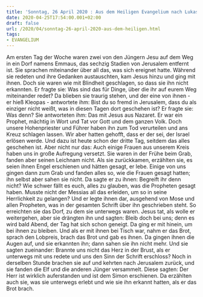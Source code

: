 ```yaml
---
title: 'Sonntag, 26 April 2020 : Aus dem Heiligen Evangelium nach Lukas - Lk 24,13-35.'
date: 2020-04-25T17:54:00.001+02:00
draft: false
url: /2020/04/sonntag-26-april-2020-aus-dem-heiligen.html
tags: 
- EVANGELIUM
---
```


Am ersten Tag der Woche waren zwei von den Jüngern Jesu auf dem Weg in ein Dorf namens Emmaus, das sechzig Stadien von Jerusalem entfernt ist. Sie sprachen miteinander über all das, was sich ereignet hatte. Während sie redeten und ihre Gedanken austauschten, kam Jesus hinzu und ging mit ihnen. Doch sie waren wie mit Blindheit geschlagen, so dass sie ihn nicht erkannten. Er fragte sie: Was sind das für Dinge, über die ihr auf eurem Weg miteinander redet? Da blieben sie traurig stehen, und der eine von ihnen - er hieß Kleopas - antwortete ihm: Bist du so fremd in Jerusalem, dass du als einziger nicht weißt, was in diesen Tagen dort geschehen ist? Er fragte sie: Was denn? Sie antworteten ihm: Das mit Jesus aus Nazaret. Er war ein Prophet, mächtig in Wort und Tat vor Gott und dem ganzen Volk. Doch unsere Hohenpriester und Führer haben ihn zum Tod verurteilen und ans Kreuz schlagen lassen. Wir aber hatten gehofft, dass er der sei, der Israel erlösen werde. Und dazu ist heute schon der dritte Tag, seitdem das alles geschehen ist. Aber nicht nur das: Auch einige Frauen aus unserem Kreis haben uns in große Aufregung versetzt. Sie waren in der Frühe beim Grab, fanden aber seinen Leichnam nicht. Als sie zurückkamen, erzählten sie, es seien ihnen Engel erschienen und hätten gesagt, er lebe. Einige von uns gingen dann zum Grab und fanden alles so, wie die Frauen gesagt hatten; ihn selbst aber sahen sie nicht. Da sagte er zu ihnen: Begreift ihr denn nicht? Wie schwer fällt es euch, alles zu glauben, was die Propheten gesagt haben. Musste nicht der Messias all das erleiden, um so in seine Herrlichkeit zu gelangen? Und er legte ihnen dar, ausgehend von Mose und allen Propheten, was in der gesamten Schrift über ihn geschrieben steht. So erreichten sie das Dorf, zu dem sie unterwegs waren. Jesus tat, als wolle er weitergehen, aber sie drängten ihn und sagten: Bleib doch bei uns; denn es wird bald Abend, der Tag hat sich schon geneigt. Da ging er mit hinein, um bei ihnen zu bleiben. Und als er mit ihnen bei Tisch war, nahm er das Brot, sprach den Lobpreis, brach das Brot und gab es ihnen. Da gingen ihnen die Augen auf, und sie erkannten ihn; dann sahen sie ihn nicht mehr. Und sie sagten zueinander: Brannte uns nicht das Herz in der Brust, als er unterwegs mit uns redete und uns den Sinn der Schrift erschloss? Noch in derselben Stunde brachen sie auf und kehrten nach Jerusalem zurück, und sie fanden die Elf und die anderen Jünger versammelt. Diese sagten: Der Herr ist wirklich auferstanden und ist dem Simon erschienen. Da erzählten auch sie, was sie unterwegs erlebt und wie sie ihn erkannt hatten, als er das Brot brach.